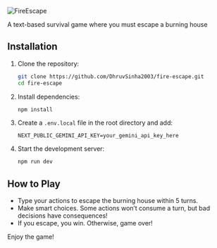 
![FireEscape](https://github.com/user-attachments/assets/cc2b71e7-51c5-4b8b-9b95-525901929d38)

A text-based survival game where you must escape a burning house  

## Installation  

1. Clone the repository:  
   ```sh
   git clone https://github.com/DhruvSinha2003/fire-escape.git
   cd fire-escape
   ```

2. Install dependencies:  
   ```sh
   npm install
   ```

3. Create a `.env.local` file in the root directory and add:  
   ```env
   NEXT_PUBLIC_GEMINI_API_KEY=your_gemini_api_key_here
   ```

4. Start the development server:  
   ```sh
   npm run dev
   ```

## How to Play  

- Type your actions to escape the burning house within 5 turns.  
- Make smart choices. Some actions won’t consume a turn, but bad decisions have consequences!  
- If you escape, you win. Otherwise, game over!  

Enjoy the game! 
